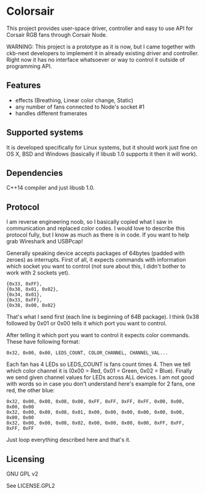 # Colorsair

This project provides user-space driver, controller and easy to use API for Corsair RGB fans through Corsair Node.

WARNING: This project is a prototype as it is now, but I came together with ckb-next developers to implement it in already existing driver and controller.
Right now it has no interface whatsoever or way to control it outside of programming API.

## Features
- effects (Breathing, Linear color change, Static)
- any number of fans connected to Node's socket #1
- handles different framerates

## Supported systems
It is developed specifically for Linux systems, but it should work just fine on
OS X, BSD and Windows (basically if libusb 1.0 supports it then it will work).

## Dependencies
C++14 compiler and just libusb 1.0.

## Protocol
I am reverse engineering noob, so I basically copied what I saw in communication and replaced
color codes. I would love to describe this protocol fully, but I know as much as there is in
code. If you want to help grab Wireshark and USBPcap!

Generally speaking device accepts packages of 64bytes (padded with zeroes) as interrupts.
First of all, it expects commands with information which socket you want to control (not sure 
about this, I didn't bother to work with 2 sockets yet).
```
{0x33, 0xFF},
{0x38, 0x01, 0x02},
{0x34, 0x01},
{0x33, 0xFF},
{0x38, 0x00, 0x02}
```
That's what I send first (each line is beginning of 64B package).
I think 0x38 followed by 0x01 or 0x00 tells it which port you want to control.

After telling it which port you want to control it expects color commands. These have following format:
```
0x32, 0x00, 0x00, LEDS_COUNT, COLOR_CHANNEL, CHANNEL_VAL...
```
Each fan has 4 LEDs so LEDS_COUNT is fans count times 4. 
Then we tell which color channel it is (0x00 = Red, 0x01 = Green, 0x02 = Blue).
Finally we send given channel values for LEDs across ALL devices. I am not good with words so in case you don't understand here's example for 2 fans, one red, the other blue:
```
0x32, 0x00, 0x00, 0x08, 0x00, 0xFF, 0xFF, 0xFF, 0xFF, 0x00, 0x00, 0x00, 0x00
0x32, 0x00, 0x00, 0x08, 0x01, 0x00, 0x00, 0x00, 0x00, 0x00, 0x00, 0x00, 0x00
0x32, 0x00, 0x00, 0x08, 0x02, 0x00, 0x00, 0x00, 0x00, 0xFF, 0xFF, 0xFF, 0xFF
```
Just loop everything described here and that's it.

## Licensing
GNU GPL v2

See LICENSE.GPL2
